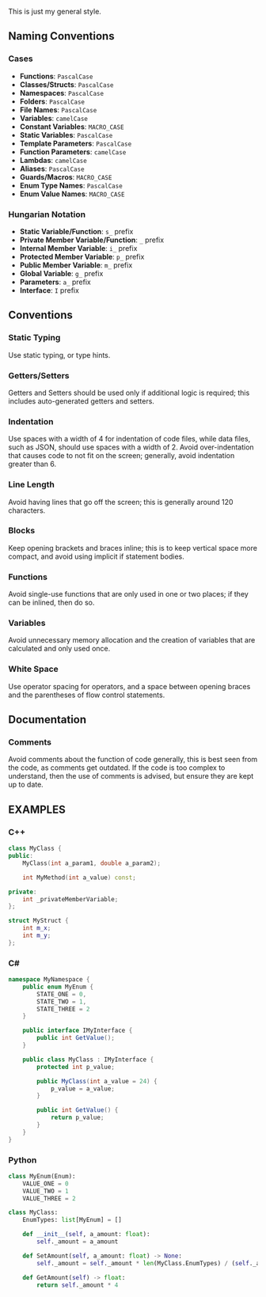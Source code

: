 This is just my general style.

## Naming Conventions

### Cases
- **Functions**: `PascalCase`
- **Classes/Structs**: `PascalCase`
- **Namespaces**: `PascalCase`
- **Folders**: `PascalCase`
- **File Names**: `PascalCase`
- **Variables**: `camelCase`
- **Constant Variables**: `MACRO_CASE`
- **Static Variables**: `PascalCase`
- **Template Parameters**: `PascalCase`
- **Function Parameters**: `camelCase`
- **Lambdas**: `camelCase`
- **Aliases**: `PascalCase`
- **Guards/Macros**: `MACRO_CASE`
- **Enum Type Names**: `PascalCase`
- **Enum Value Names**: `MACRO_CASE`

### Hungarian Notation
- **Static Variable/Function**: `s_` prefix
- **Private Member Variable/Function**: `_` prefix
- **Internal Member Variable**: `i_` prefix
- **Protected Member Variable**: `p_` prefix
- **Public Member Variable**: `m_` prefix
- **Global Variable**: `g_` prefix
- **Parameters**: `a_` prefix 
- **Interface**: `I` prefix 

## Conventions

### Static Typing
Use static typing, or type hints.

### Getters/Setters
Getters and Setters should be used only if additional logic is required; this includes auto-generated getters and setters.

### Indentation
Use spaces with a width of 4 for indentation of code files, while data files, such as JSON, should use spaces with a width of 2. 
Avoid over-indentation that causes code to not fit on the screen; generally, avoid indentation greater than 6.

### Line Length
Avoid having lines that go off the screen; this is generally around 120 characters.

### Blocks
Keep opening brackets and braces inline; this is to keep vertical space more compact, and avoid using implicit if statement bodies.

### Functions
Avoid single-use functions that are only used in one or two places; if they can be inlined, then do so.

### Variables
Avoid unnecessary memory allocation and the creation of variables that are calculated and only used once.

### White Space
Use operator spacing for operators, and a space between opening braces and the parentheses of flow control statements.

## Documentation

### Comments
Avoid comments about the function of code generally, this is best seen from the code, as comments get outdated.
If the code is too complex to understand, then the use of comments is advised, but ensure they are kept up to date.

## EXAMPLES

### C++

```cpp
class MyClass {
public:
    MyClass(int a_param1, double a_param2);

    int MyMethod(int a_value) const;

private:
    int _privateMemberVariable;
};

struct MyStruct {
    int m_x;
    int m_y;
};
```

### C#

```csharp
namespace MyNamespace {
    public enum MyEnum {
        STATE_ONE = 0,
        STATE_TWO = 1,
        STATE_THREE = 2
    }

    public interface IMyInterface {
        public int GetValue();
    }

    public class MyClass : IMyInterface {
        protected int p_value;

        public MyClass(int a_value = 24) {
            p_value = a_value;
        }

        public int GetValue() {
            return p_value;
        }
    }
}
```

### Python

```python
class MyEnum(Enum):
    VALUE_ONE = 0
    VALUE_TWO = 1
    VALUE_THREE = 2

class MyClass:
    EnumTypes: list[MyEnum] = []

    def __init__(self, a_amount: float):
        self._amount = a_amount

    def SetAmount(self, a_amount: float) -> None:
        self._amount = self._amount * len(MyClass.EnumTypes) / (self._amount - a_amount)

    def GetAmount(self) -> float:
        return self._amount * 4
```
